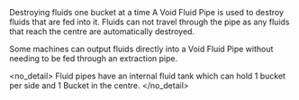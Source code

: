 <lore>
Destroying fluids one bucket at a time
</lore>
<no_lore>
A Void Fluid Pipe is used to destroy fluids that are fed into it.
</no_lore>

<recipes stack="buildcrafttransport:pipe_void_fluid"/>

<chapter name="Pipe Mechanics"/>
Fluids can not travel through the pipe as any fluids that reach the centre are automatically destroyed.

Some machines can output fluids directly into a Void Fluid Pipe without needing to be fed through an extraction pipe.

<no_detail>
Fluid pipes have an internal fluid tank which can hold 1 bucket per side and 1 Bucket in the centre.
</no_detail>

<usages stack="buildcrafttransport:pipe_void_fluid"/>